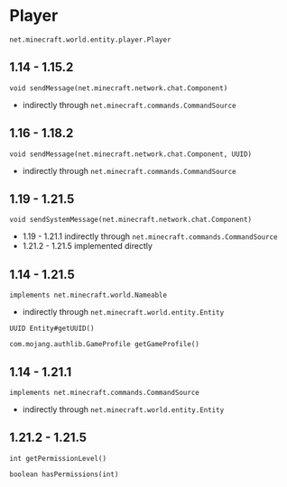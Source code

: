 # Player
`net.minecraft.world.entity.player.Player`

## 1.14 - 1.15.2
`void sendMessage(net.minecraft.network.chat.Component)`
- indirectly through `net.minecraft.commands.CommandSource`

## 1.16 - 1.18.2
`void sendMessage(net.minecraft.network.chat.Component, UUID)`
- indirectly through `net.minecraft.commands.CommandSource`

## 1.19 - 1.21.5
`void sendSystemMessage(net.minecraft.network.chat.Component)`
- 1.19 - 1.21.1 indirectly through `net.minecraft.commands.CommandSource`
- 1.21.2 - 1.21.5 implemented directly

## 1.14 - 1.21.5
`implements net.minecraft.world.Nameable`
- indirectly through `net.minecraft.world.entity.Entity`

`UUID Entity#getUUID()`

`com.mojang.authlib.GameProfile getGameProfile()`

## 1.14 - 1.21.1
`implements net.minecraft.commands.CommandSource`
- indirectly through `net.minecraft.world.entity.Entity`

## 1.21.2 - 1.21.5
`int getPermissionLevel()`

`boolean hasPermissions(int)`

